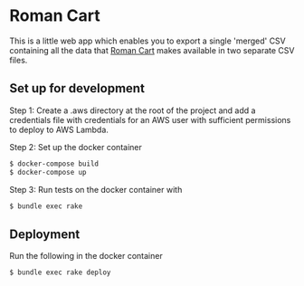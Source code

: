 # Roman Cart

This is a little web app which enables you to export a single 'merged'
CSV containing all the data that [Roman Cart](http://romancart.com) makes available in two
separate CSV files.

## Set up for development

Step 1: Create a .aws directory at the root of the project and add a
credentials file with credentials for an AWS user with sufficient
permissions to deploy to AWS Lambda.

Step 2: Set up the docker container

```bash
$ docker-compose build
$ docker-compose up
```

Step 3: Run tests on the docker container with

```bash
$ bundle exec rake
```

## Deployment

Run the following in the docker container

```bash
$ bundle exec rake deploy
```
